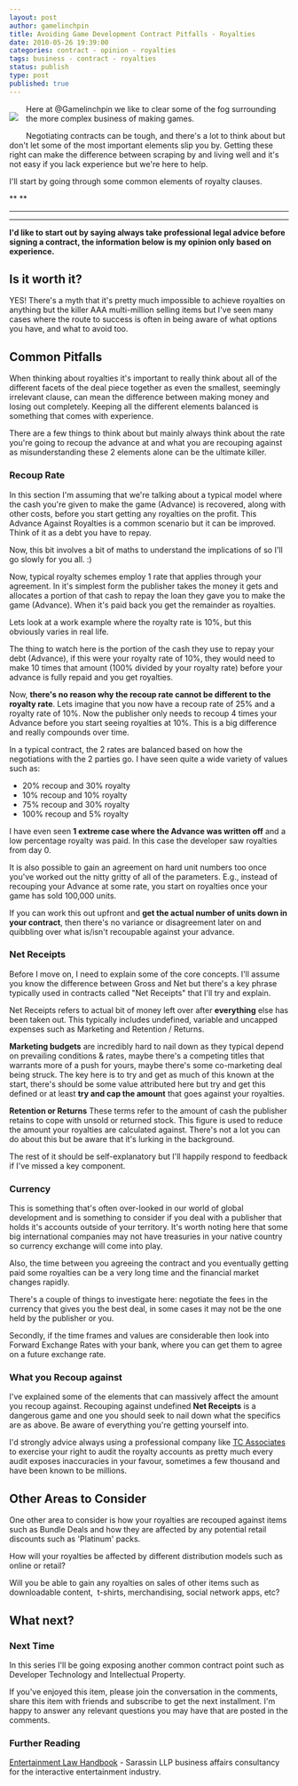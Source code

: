```yaml
---
layout: post
author: gamelinchpin
title: Avoiding Game Development Contract Pitfalls - Royalties
date: 2010-05-26 19:39:00
categories: contract - opinion - royalties
tags: business - contract - royalties
status: publish
type: post
published: true
---
```

<div
style="clear: left;
float: left; margin-bottom: 1em; margin-right: 1em;">

![](assets/soundexchangeartist.jpg)

</div>

Here at @Gamelinchpin we like to clear some of the fog surrounding the
more complex business of making games.

Negotiating contracts can be tough, and there's a lot to think about but
don't let some of the most important elements slip you by. Getting these
right can make the difference between scraping by and living well and
it's not easy if you lack experience but we're here to help.

I'll start by going through some common elements of royalty clauses.


 ** **
 ****
 ****
 **I'd like to start out by saying always take professional legal advice
before signing a contract, the information below is my opinion only
based on experience.**

Is it worth it?
---------------

YES! There's a myth that it's pretty much impossible to achieve
royalties on anything but the killer AAA multi-million selling items but
I've seen many cases where the route to success is often in being aware
of what options you have, and what to avoid too.

Common Pitfalls
---------------

When thinking about royalties it's important to really think about all
of the different facets of the deal piece together as even the smallest,
seemingly irrelevant clause, can mean the difference between making
money and losing out completely. Keeping all the different elements
balanced is something that comes with experience.

There are a few things to think about but mainly always think about the
rate you're going to recoup the advance at and what you are recouping
against as misunderstanding these 2 elements alone can be the ultimate
killer.

### Recoup Rate

In this section I'm assuming that we're talking about a typical model
where the cash you're given to make the game (Advance) is recovered,
along with other costs, before you start getting any royalties on the
profit. This Advance Against Royalties is a common scenario but it can
be improved. Think of it as a debt you have to repay.

Now, this bit involves a bit of maths to understand the implications of
so I'll go slowly for you all. :)

Now, typical royalty schemes employ 1 rate that applies through your
agreement. In it's simplest form the publisher takes the money it gets
and allocates a portion of that cash to repay the loan they gave you to
make the game (Advance). When it's paid back you get the remainder as
royalties.

Lets look at a work example where the royalty rate is 10%, but this
obviously varies in real life.

The thing to watch here is the portion of the cash they use to repay
your debt (Advance), if this were your royalty rate of 10%, they would
need to make 10 times that amount (100% divided by your royalty rate)
before your advance is fully repaid and you get royalties.

Now, **there's no reason why the recoup rate cannot be different to the
royalty rate**. Lets imagine that you now have a recoup rate of 25% and
a royalty rate of 10%. Now the publisher only needs to recoup 4 times
your Advance before you start seeing royalties at 10%. This is a big
difference and really compounds over time.

In a typical contract, the 2 rates are balanced based on how the
negotiations with the 2 parties go. I have seen quite a wide variety of
values such
as:

-   20% recoup and 30% royalty
-   10% recoup and 10% royalty
-   75% recoup and 30% royalty
-   100% recoup and 5% royalty

I have even seen **1 extreme case where the Advance was written off**
and a low percentage royalty was paid. In this case the developer saw
royalties from day 0.

It is also possible to gain an agreement on hard unit numbers too once
you've worked out the nitty gritty of all of the parameters. E.g.,
instead of recouping your Advance at some rate, you start on royalties
once your game has sold 100,000 units.

If you can work this out upfront and **get the actual number of units
down in your contract**, then there's no variance or disagreement later
on and quibbling over what is/isn't recoupable against your advance.

### Net Receipts

Before I move on, I need to explain some of the core concepts. I'll
assume you know the difference between Gross and Net but there's a key
phrase typically used in contracts called "Net Receipts" that I'll try
and explain.

Net Receipts refers to actual bit of money left over after
**everything** else has been taken out. This typically includes
undefined, variable and uncapped expenses such as Marketing and
Retention / Returns.

**Marketing budgets** are incredibly hard to nail down as they typical
depend on prevailing conditions & rates, maybe there's a competing
titles that warrants more of a push for yours, maybe there's some
co-marketing deal being struck. The key here is to try and get as much
of this known at the start, there's should be some value attributed here
but try and get this defined or at least **try and cap the amount** that
goes against your royalties.

**Retention or Returns**
 These terms refer to the amount of cash the publisher retains to cope
with unsold or returned stock. This figure is used to reduce the amount
your royalties are calculated against. There's not a lot you can do
about this but be aware that it's lurking in the background.

The rest of it should be self-explanatory but I'll happily respond to
feedback if I've missed a key component.

### Currency

This is something that's often over-looked in our world of global
development and is something to consider if you deal with a publisher
that holds it's accounts outside of your territory. It's worth noting
here that some big international companies may not have treasuries in
your native country so currency exchange will come into play.

Also, the time between you agreeing the contract and you eventually
getting paid some royalties can be a very long time and the financial
market changes rapidly.

There's a couple of things to investigate
here: negotiate the fees in the currency that gives you the best deal, in some cases it may not be the one held by the publisher or you.

Secondly, if the time frames and values are considerable then look into
Forward Exchange Rates with your bank, where you can get them to agree
on a future exchange rate.

### What you Recoup against

I've explained some of the elements that can massively affect the amount
you recoup against.
 Recouping against undefined **Net Receipts** is a dangerous game and
one you should seek to nail down what the specifics are as above. Be
aware of everything you're getting yourself into.

I'd strongly advice always using a professional company like [TC
Associates](http://www.tc-ltd.com/) to exercise your right to audit the royalty accounts as pretty much every audit exposes inaccuracies in your
favour, sometimes a few thousand and have been known to be millions.

Other Areas to Consider
-----------------------

One other area to consider is how your royalties are recouped against
items such as Bundle Deals and how they are affected by any potential
retail discounts such as 'Platinum' packs.

How will your royalties be affected by different distribution models
such as online or retail?

Will you be able to gain any royalties on sales of other items such as
downloadable content,  t-shirts, merchandising, social network apps,
etc?

What next?
----------

### Next Time

In this series I'll be going exposing another common contract point such
as Developer Technology and Intellectual Property.

If you've enjoyed this item, please join the conversation in the
comments, share this item with friends and subscribe to get the
next installment. I'm happy to answer any relevant questions you may
have that are posted in the comments.

### Further Reading

[Entertainment Law Handbook](http://www.sarassin.net/elh/index.html) - Sarassin LLP business affairs consultancy for the interactive entertainment industry.

